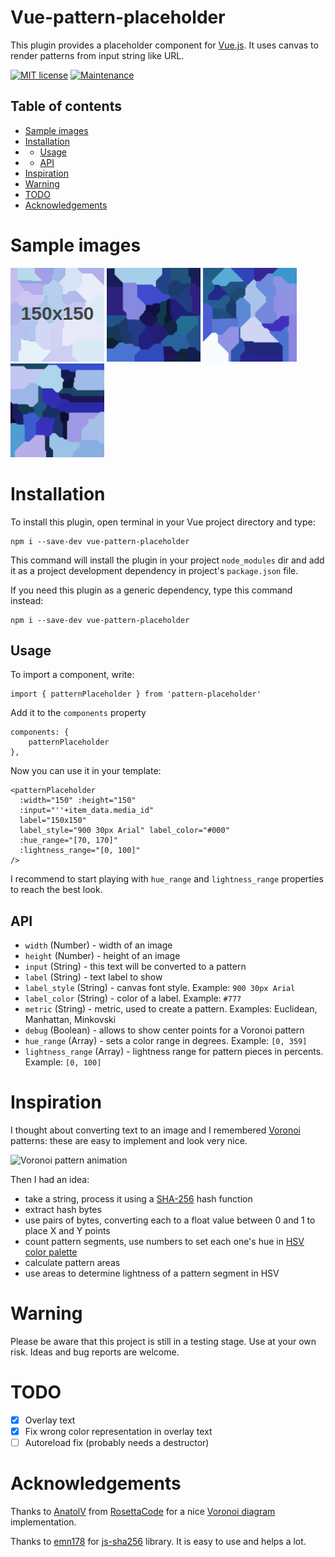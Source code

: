 # Vue-pattern-placeholder
This plugin provides a placeholder component for [Vue.js](https://vuejs.org/).
It uses canvas to render patterns from input string like URL.

[![MIT license](https://img.shields.io/badge/License-MIT-blue.svg)](https://lbesson.mit-license.org/)
[![Maintenance](https://img.shields.io/badge/Maintained%3F-yes-green.svg)](https://GitHub.com/6r1d/pattern-placeholder/graphs/commit-activity)

## Table of contents

 * [Sample images](#sample-images)
 * [Installation](#installation)
 * * [Usage](#usage)
 * * [API](#api)
 * [Inspiration](#inspiration)
 * [Warning](#warning)
 * [TODO](#todo)
 * [Acknowledgements](#acknowledgements)

# Sample images

![](https://github.com/6r1d/pattern-placeholder/raw/master/doc/images/z.png) ![](https://github.com/6r1d/pattern-placeholder/raw/master/doc/images/a.png) ![](https://github.com/6r1d/pattern-placeholder/raw/master/doc/images/b.png) ![](https://github.com/6r1d/pattern-placeholder/raw/master/doc/images/c.png)

# Installation
To install this plugin, open terminal in your Vue project directory and type:

    npm i --save-dev vue-pattern-placeholder

This command will install the plugin in your project `node_modules` dir and
add it as a project development dependency in project's `package.json` file.

If you need this plugin as a generic dependency, type this command instead:

    npm i --save-dev vue-pattern-placeholder

## Usage
To import a component, write:

    import { patternPlaceholder } from 'pattern-placeholder'

Add it to the `components` property

    components: {
        patternPlaceholder
    },

Now you can use it in your template:

    <patternPlaceholder
      :width="150" :height="150"
      :input="''+item_data.media_id"
      label="150x150"
      label_style="900 30px Arial" label_color="#000"
      :hue_range="[70, 170]"
      :lightness_range="[0, 100]"
    />

I recommend to start playing with `hue_range` and `lightness_range`
properties to reach the best look.

## API

 - `width` (Number) - width of an image
 - `height` (Number) - height of an image
 - `input` (String) - this text will be converted to a pattern
 - `label` (String) - text label to show
 - `label_style` (String) - canvas font style. Example: `900 30px Arial`
 - `label_color` (String) - color of a label. Example: `#777`
 - `metric` (String) - metric, used to create a pattern. Examples: Euclidean, Manhattan, Minkovski
 - `debug` (Boolean) - allows to show center points for a Voronoi pattern
 - `hue_range` (Array) - sets a color range in degrees. Example: `[0, 359]`
 - `lightness_range` (Array) - lightness range for pattern pieces in percents. Example: `[0, 100]`

# Inspiration
I thought about converting text to an image and I remembered [Voronoi](https://en.wikipedia.org/wiki/Voronoi_diagram)
patterns: these are easy to implement and look very nice.

![Voronoi pattern animation](https://upload.wikimedia.org/wikipedia/commons/d/d9/Voronoi_growth_euclidean.gif)

Then I had an idea:
- take a string, process it using a [SHA-256](https://en.wikipedia.org/wiki/SHA-2) hash function
- extract hash bytes
- use pairs of bytes, converting each to a float value between 0 and 1 to place X and Y points
- count pattern segments, use numbers to set each one's hue in [HSV color palette](https://en.wikipedia.org/wiki/HSL_and_HSV)
- calculate pattern areas
- use areas to determine lightness of a pattern segment in HSV

# Warning
Please be aware that this project is still in a testing stage.
Use at your own risk. Ideas and bug reports are welcome.

# TODO
- [x] Overlay text
- [x] Fix wrong color representation in overlay text
- [ ] Autoreload fix (probably needs a destructor)

# Acknowledgements
Thanks to [AnatolV](https://rosettacode.org/wiki/User:AnatolV) from
[RosettaCode](https://rosettacode.org) for a nice
[Voronoi diagram](https://rosettacode.org/wiki/Voronoi_diagram) implementation.

Thanks to [emn178](https://github.com/emn178) for [js-sha256](https://github.com/emn178/js-sha256) library.
It is easy to use and helps a lot.
